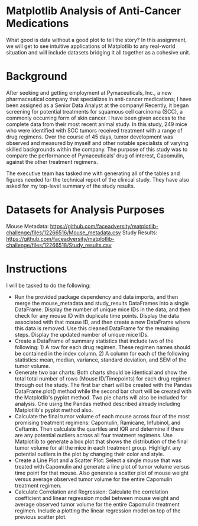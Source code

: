 # Matplotlib Analysis of Anti-Cancer Medications
What good is data without a good plot to tell the story? In this assignment, we will get to see intuitive applications of Matplotlib to any real-world situation and will include datasets bridging it all together as a cohesive unit.
# Background
After seeking and getting employment at Pymaceuticals, Inc., a new pharmaceutical company that specializes in anti-cancer medications; I have been assigned as a Senior Data Analyst at the company! Recently, it began screening for potential treatments for squamous cell carcinoma (SCC), a commonly occurring form of skin cancer. I have been given access to the complete data from their most recent animal study. In this study, 249 mice who were identified with SCC tumors received treatment with a range of drug regimens. Over the course of 45 days, tumor development was observed and measured by myself and other notable specialists of varying skilled backgrounds within the company. The purpose of this study was to compare the performance of Pymaceuticals’ drug of interest, Capomulin, against the other treatment regimens.

The executive team has tasked me with generating all of the tables and figures needed for the technical report of the clinical study. They have also asked for my top-level summary of the study results.
# Datasets for Analysis Purposes
Mouse Metadata: https://github.com/faceadversity/matplotlib-challenge/files/12266516/Mouse_metadata.csv
Study Results: https://github.com/faceadversity/matplotlib-challenge/files/12266518/Study_results.csv
# Instructions
I will be tasked to do the following:
* Run the provided package dependency and data imports, and then merge the mouse_metadata and study_results DataFrames into a single DataFrame. Display      the number of unique mice IDs in the data, and then check for any mouse ID with duplicate time points. Display the data associated with that mouse ID,     and then create a new DataFrame where this data is removed. Use this cleaned DataFrame for the remaining steps. Display the updated number of unique       mice IDs.
* Create a DataFrame of summary statistics that include two of the following: 1) A row for each drug regimen. These regimen names should be contained in     the index column. 2) A column for each of the following statistics: mean, median, variance, standard deviation, and SEM of the tumor volume.
* Generate two bar charts: Both charts should be identical and show the total total number of rows (Mouse ID/Timepoints) for each drug regimen through 
  out the study. The first bar chart will be created with the Pandas DataFrame.plot() method while the second bar chart will be created with the 
  Matplotlib's pyplot method. Two pie charts will also be included for analysis. One using the Pandas method described already including Matplotlib's        pyplot method also.
* Calculate the final tumor volume of each mouse across four of the most promising treatment regimens: Capomulin, Ramicane, Infubinol, and Ceftamin. 
  Then calculate the quartiles and IQR and determine if there are any potential outliers across all four treatment regimens. Use Matplotlib to generate a 
  box plot that shows the distribution of the final tumor volume for all the mice in each treatment group.
  Highlight any potential outliers in the plot by changing their color and style.
* Create a Line Plot and a Scatter Plot: Select a single mouse that was treated with Capomulin and generate a line plot of tumor volume versus time point 
  for that mouse. Also generate a scatter plot of mouse weight versus average observed tumor volume for the entire Capomulin treatment regimen.
* Calculate Correlation and Regression: Calculate the correlation coefficient and linear regression model between mouse weight and average observed tumor 
  volume for the entire Capomulin treatment regimen. Include a plotting the linear regression model on top of the previous scatter plot.
